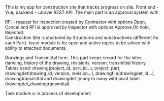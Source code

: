 This is my app for construction site that tracks progress on site.
Front end - Vue, backend - Laravel REST API.
The main part is an approval system with

RFI - request for inspection created by Contractor with options Open, Cancel
and RFI is approved by Inspector with options Approve,On hold, Rejected.  
Construction Site is stuctured by Structures and substructures (different for each Part).
Issue module is for open and active topics to be solved with ability to attached documents. 

Drawings and Transmittal form. 
This part keeps record for the lates darwing, history of the drawing, revisions, version, transmittal history.
Tables used: drawing(project_id, part_id...), project, part, 
drawingdet(drawing_id, version, revision...), drawingfile(drawingdet_id...), 
drawingtransmittal  and drawingdet (many to many wiht pivot tabel drawingdet_drawingtransmittal)

Task module is in process of development
